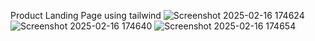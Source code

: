 Product Landing Page using tailwind 
![Screenshot 2025-02-16 174624](https://github.com/user-attachments/assets/232aa291-0f60-4ba8-8916-60ef28d04a26)
![Screenshot 2025-02-16 174640](https://github.com/user-attachments/assets/59ae9a03-b4d4-4443-9a46-ce627e562245)
![Screenshot 2025-02-16 174654](https://github.com/user-attachments/assets/a6c77b6a-c320-4175-b70e-2eba17b527d5)
